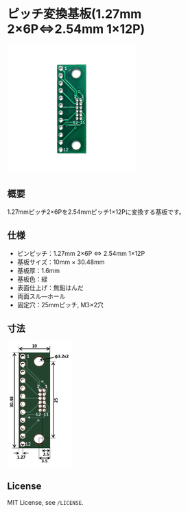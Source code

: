 # ピッチ変換基板(1.27mm 2×6P⇔2.54mm 1×12P)

<img src="/img/ProductImage.jpg" width="300px">

## 概要

1.27mmピッチ2×6Pを2.54mmピッチ1×12Pに変換する基板です。

## 仕様
- ピンピッチ：1.27mm 2×6P ⇔ 2.54mm 1×12P
- 基板サイズ：10mm × 30.48mm
- 基板厚：1.6mm
- 基板色：緑
- 表面仕上げ：無鉛はんだ
- 両面スル―ホール
- 固定穴：25mmピッチ, M3×2穴

<!-- ## 販売  
[スイッチサイエンス委託販売ページ](https://www.switch-science.com/catalog/xxxx/)  
※大量注文や在庫に関する問い合わせは[こちら](mailto:info.y2kb@gmail.com)までご連絡ください。   -->

## 寸法
<img src="/img/dimension.png" width="150px">

## License
MIT License, see `/LICENSE`.
